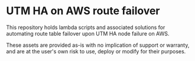 # UTM HA on AWS route failover

This repository holds lambda scripts and associated solutions for automating route table failover upon UTM HA node failure on AWS.

These assets are provided as-is with no implication of support or warranty, and are at the user's own risk to use, deploy or modify for their purposes.
